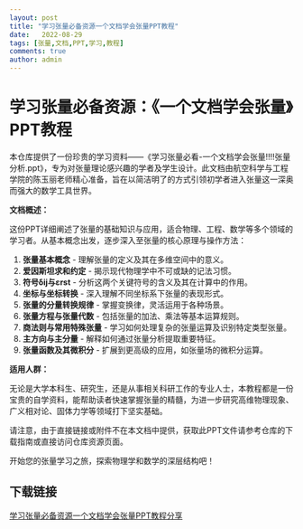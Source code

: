 ```yaml
---
layout: post
title: "学习张量必备资源一个文档学会张量PPT教程"
date:   2022-08-29
tags: [张量,文档,PPT,学习,教程]
comments: true
author: admin
---
```

# 学习张量必备资源：《一个文档学会张量》PPT教程

本仓库提供了一份珍贵的学习资料——《学习张量必看-一个文档学会张量!!!!张量分析.ppt》，专为对张量理论感兴趣的学者及学生设计。此文档由航空科学与工程学院的陈玉丽老师精心准备，旨在以简洁明了的方式引领初学者进入张量这一深奥而强大的数学工具世界。

**文档概述：**

这份PPT详细阐述了张量的基础知识与应用，适合物理、工程、数学等多个领域的学习者。从基本概念出发，逐步深入至张量的核心原理与操作方法：

1. **张量基本概念** - 理解张量的定义及其在多维空间中的意义。
2. **爱因斯坦求和约定** - 揭示现代物理学中不可或缺的记法习惯。
3. **符号δij与εrst** - 分析这两个关键符号的含义及其在计算中的作用。
4. **坐标与坐标转换** - 深入理解不同坐标系下张量的表现形式。
5. **张量的分量转换规律** - 掌握变换律，灵活运用于各种场景。
6. **张量方程与张量代数** - 包括张量的加法、乘法等基本运算规则。
7. **商法则与常用特殊张量** - 学习如何处理复杂的张量运算及识别特定类型张量。
8. **主方向与主分量** - 解释如何通过张量分析提取重要特征。
9. **张量函数及其微积分** - 扩展到更高级的应用，如张量场的微积分运算。

**适用人群：**

无论是大学本科生、研究生，还是从事相关科研工作的专业人士，本教程都是一份宝贵的自学资料，能帮助读者快速掌握张量的精髓，为进一步研究高维物理现象、广义相对论、固体力学等领域打下坚实基础。

请注意，由于直接链接或附件不在本文档中提供，获取此PPT文件请参考仓库的下载指南或直接访问仓库资源页面。

开始您的张量学习之旅，探索物理学和数学的深层结构吧！

## 下载链接

[学习张量必备资源一个文档学会张量PPT教程分享](https://pan.quark.cn/s/dad237eefa85)